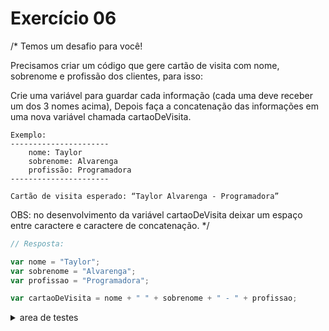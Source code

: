 

# Exercício 06

/* 
Temos um desafio para você! 


Precisamos criar um código que gere cartão de visita com nome, 
sobrenome e profissão dos clientes, para isso:

Crie uma variável para guardar cada informação 
(cada uma deve receber um dos 3 nomes acima), 
Depois faça a concatenação das informações em uma nova variável 
chamada cartaoDeVisita.


    Exemplo:
    ----------------------
        nome: Taylor
        sobrenome: Alvarenga
        profissão: Programadora
    ----------------------

    Cartão de visita esperado: “Taylor Alvarenga - Programadora”


OBS: no desenvolvimento da variável cartaoDeVisita deixar um espaço entre 
caractere e caractere de concatenação.
*/

```javascript
// Resposta:

var nome = "Taylor";
var sobrenome = "Alvarenga";
var profissao = "Programadora";

var cartaoDeVisita = nome + " " + sobrenome + " - " + profissao;

```


<details>
    <summary>area de testes</summary>
    <li>
     var cartaoDeVisita = `${nome} ${sobrenome} - ${profissao}`;
     print(cartaoDeVisita); 
    </li>
    
</details>